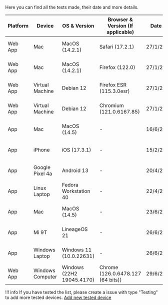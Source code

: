Here you can find all the tests made, their date and more details.

| Platform | Device | OS & Version | Browser & Version (If applicable) | Date | Status | List Type | Reported by |
| -- | -- | -- | -- | -- | -- | -- | -- |
| Web App | Mac | MacOS (14.2.1) | Safari (17.2.1) | 27/1/24 | ![Static Badge](https://img.shields.io/badge/Status-OK-green?logo=spotify) | pihole | @isaaker |
| Web App | Mac | MacOS (14.2.1) | Firefox (122.0) | 27/1/24 | ![Static Badge](https://img.shields.io/badge/Status-OK-green?logo=spotify) | pihole | @isaaker |
| Web App | Virtual Machine| Debian 12 | Firefox ESR (115.3.0esr)| 27/1/24 | ![Static Badge](https://img.shields.io/badge/Status-ERROR-red?logo=spotify) | pihole | @isaaker |
| Web App | Virtual Machine | Debian 12 | Chromium (121.0.6167.85)| 27/1/24 | ![Static Badge](https://img.shields.io/badge/Status-ERROR-red?logo=spotify) | pihole | @isaaker |
| App | Mac | MacOS (14.5) | - | 16/6/24 | ![Static Badge](https://img.shields.io/badge/Status-OK-green?logo=spotify) | pihole | @isaaker |
| App | iPhone | iOS (17.3.1) | - | 15/2/24 | ![Static Badge](https://img.shields.io/badge/Status-OK-green?logo=spotify) | pihole | @isaaker |
| App | Google Pixel 4a | Android 13 | - | 20/4/24 | ![Static Badge](https://img.shields.io/badge/Status-OK-green?logo=spotify) | adguard | @mfjt |
| App | Linux Laptop | Fedora Workstation 40 | - | 22/4/24 | ![Static Badge](https://img.shields.io/badge/Status-OK-green?logo=spotify) | adguard | @SudoVanilla |
| App | Mac | MacOS (14.5) | - | 23/6/24 | ![Static Badge](https://img.shields.io/badge/Status-Unknow-yellow?logo=spotify) | adguard | @y2kviv |
| App | Mi 9T | LineageOS 21 | - | 26/6/24 | ![Static Badge](https://img.shields.io/badge/Status-ERROR-red?logo=spotify) | pihole | @MW-SAND |
| App | Windows Laptop | Windows 11 (10.0.22631) | - | 26/6/24 | ![Static Badge](https://img.shields.io/badge/Status-ERROR-red?logo=spotify) | pihole | @MW-SAND |
| Web App | Windows Computer | Windows (22H2 19045.4170) | Chrome (126.0.6478.127 (64 bits)) | 29/6/24 | ![Static Badge](https://img.shields.io/badge/Status-ERROR-red?logo=spotify) | ublock origin | @AlkBek |

!!! info
    If you have tested the list, please create a issue with type "Testing" to add more tested devices. [Add new tested device](https://github.com/Isaaker/Spotify-AdsList/issues/new?assignees=&labels=Testing&projects=&template=testing.yml&title=New+Testing+Device%3A+%5BDevice+Name%5D+%2F+%5BDevice+OS%26Version%5D)
